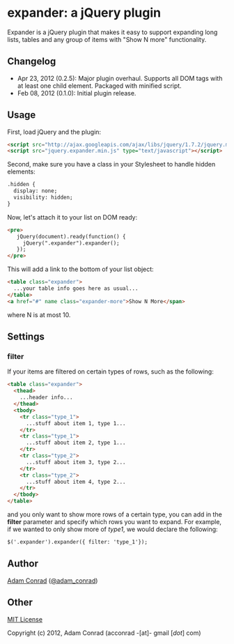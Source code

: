 # expander: a jQuery plugin

Expander is a jQuery plugin that makes it easy to support expanding long lists, tables and any group of items with "Show N more" functionality.

## Changelog

* Apr 23, 2012 (0.2.5): Major plugin overhaul. Supports all DOM tags with at least one child element. Packaged with minified script.
* Feb 08, 2012 (0.1.0): Initial plugin release.

## Usage

First, load jQuery and the plugin:

```html
<script src="http://ajax.googleapis.com/ajax/libs/jquery/1.7.2/jquery.min.js" type="text/javascript"></script>
<script src="jquery.expander.min.js" type="text/javascript"></script>
```

Second, make sure you have a class in your Stylesheet to handle hidden elements:

```html
.hidden {
  display: none;
  visibility: hidden;
}
```

Now, let's attach it to your list on DOM ready:

```html
<pre>
   jQuery(document).ready(function() {
     jQuery(".expander").expander();
   });
</pre>
```

This will add a link to the bottom of your list object:

```html
<table class="expander">
  ...your table info goes here as usual...
</table>
<a href="#" name class="expander-more">Show N More</span>
```

where N is at most 10.

## Settings

### filter

If your items are filtered on certain types of rows, such as the following:

```html
<table class="expander">
  <thead>
    ...header info...
  </thead>
  <tbody>
    <tr class="type_1">
      ...stuff about item 1, type 1...
    </tr>
    <tr class="type_1">
      ...stuff about item 2, type 1...
    </tr>
    <tr class="type_2">
      ...stuff about item 3, type 2...
    </tr>
    <tr class="type_2">
      ...stuff about item 4, type 2...
    </tr>
  </tbody>
</table>
```

and you only want to show more rows of a certain type, you can add in the **filter** parameter and specify which rows you want to expand. For example, if we wanted to only show more of *type1*, we would declare the following:

```html
$('.expander').expander({ filter: 'type_1'});
```

## Author

[Adam Conrad](http://www.adamconrad.net) ([@adam_conrad](http://twitter.com/adam_conrad))

## Other

[MIT License](http://www.opensource.org/licenses/mit-license.php)

Copyright (c) 2012, Adam Conrad (acconrad -[at]- gmail [*dot*] com)
